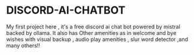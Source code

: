 # DISCORD-AI-CHATBOT
My first project here , it's a free discord ai chat bot powered by mistral backed by ollama. It also has Other amenities as in welcome and bye wishes with visual backup , audio play amenities , slur word detector ,and many others!!   
